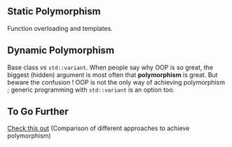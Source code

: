 ## Static Polymorphism

Function overloading and templates.

## Dynamic Polymorphism

Base class *vs* ```std::variant```. When people say why OOP is so great, the biggest (hidden) argument is most often that **polymorphism** is great. But beware the confusion ! OOP is not the only way of achieving polymorphism ; generic programming with ```std::variant``` is an option too.

## To Go Further

[Check this out](../conferences/klaus-iglberger--embrace-no-paradigm-programming.md) (Comparison of different approaches to achieve polymorphism)